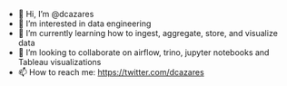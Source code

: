 - 👋 Hi, I’m @dcazares
- 👀 I’m interested in data engineering
- 🌱 I’m currently learning how to ingest, aggregate, store, and visualize data
- 💞️ I’m looking to collaborate on airflow, trino, jupyter notebooks and Tableau visualizations
- 📫 How to reach me: https://twitter.com/dcazares

<!---
dcazares/dcazares is a ✨ special ✨ repository because its `README.md` (this file) appears on your GitHub profile.
You can click the Preview link to take a look at your changes.
--->
